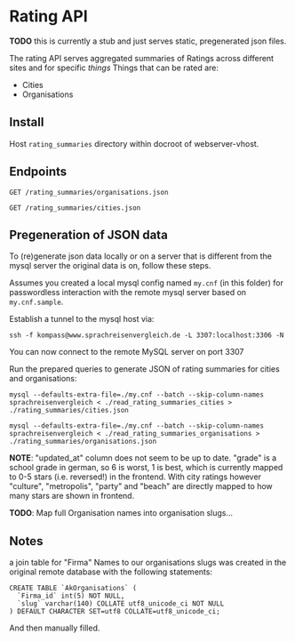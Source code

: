 # Rating API

__TODO__ this is currently a stub and just serves static, pregenerated json files.

The rating API serves aggregated summaries of Ratings across different sites and for specific _things_
Things that can be rated are:

- Cities
- Organisations

## Install

Host `rating_summaries` directory within docroot of webserver-vhost.

## Endpoints

`GET /rating_summaries/organisations.json`

`GET /rating_summaries/cities.json`


## Pregeneration of JSON data

To (re)generate json data locally or on a server that is different from the mysql server the original data is on,
follow these steps.

Assumes you created a local mysql config named `my.cnf` (in this folder) for passwordless interaction with the remote mysql server based on `my.cnf.sample`.

Establish a tunnel to the mysql host via:

```
ssh -f kompass@www.sprachreisenvergleich.de -L 3307:localhost:3306 -N
```

You can now connect to the remote MySQL server on port 3307

Run the prepared queries to generate JSON of rating summaries for cities and organisations:

```
mysql --defaults-extra-file=./my.cnf --batch --skip-column-names sprachreisenvergleich < ./read_rating_summaries_cities > ./rating_summaries/cities.json

mysql --defaults-extra-file=./my.cnf --batch --skip-column-names sprachreisenvergleich < ./read_rating_summaries_organisations > ./rating_summaries/organisations.json
```

__NOTE__: "updated\_at" column does not seem to be up to date. "grade" is a
school grade in german, so 6 is worst, 1 is best, which is currently
mapped to 0-5 stars (i.e. reversed!) in the frontend. With city
ratings however "culture", "metropolis", "party" and "beach" are
directly mapped to how many stars are shown in frontend.

__TODO__: Map full Organisation names into organisation slugs...

## Notes

a join table for "Firma" Names to our organisations slugs was created
in the original remote database with the following statements:

```mysql
CREATE TABLE `AkOrganisations` (
  `Firma_id` int(5) NOT NULL,
  `slug` varchar(140) COLLATE utf8_unicode_ci NOT NULL
) DEFAULT CHARACTER SET=utf8 COLLATE=utf8_unicode_ci;
```

And then manually filled.
